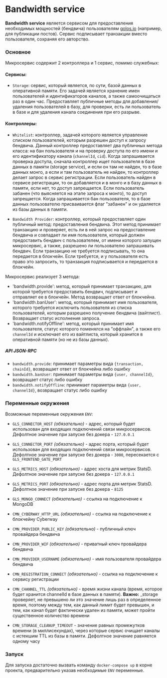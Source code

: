 # Bandwidth service

**Bandwidth service** является сервисом для предоставления необходимых мощностей (бендвича) пользователям [golos.io](https://golos.io) (например, для публикации постов).
Сервис подписывает транзакции вместо пользователя, сохраняя его авторство.

### Основное

Микросервис содержит 2 контроллера и 1 сервис, помимо служебных:

#### Сервисы:

-   `Storage`: сервис, который является, по сути, базой данных в оперативной памяти. Его задачей является хранение имен пользователей и идентификаторов каналов, а также самоочищаться раз в один час. Предоставляет публичные методы для добавления/удаления пользователей в базу, для проверки, есть ли пользователь в базе и для удаления канала соединения при его разрыве.

#### Контроллеры:

-   `Whitelist`: контроллер, задачей которого является управление списком пользователей, которым разрешен доступ к запросу бендвича. Данный контроллер предоставляет два публичных метода класса: на бан пользователя и на проверку доступа по его имени и его идентификатору канала (`channelId`, `cid`). Когда запрашивается проверка доступа, сначала контроллер ищет пользователя в базе данных в памяти (storage service), и если он там не найден, то в базе данных монго, а если и там пользователь не найден, то контроллер делает запрос в сервис регистрации. Если пользователь найден в сервисе регистрации, то он добавляется и в монго и в базу данных в памяти, если нет, то доступ запрещается. Если пользователь забанен (что выясняется на этапе запроса к монго), то доступ запрещается. Когда запрашивается бан пользователя, то в базе данных пользователю присваивается флаг "забанен" и он удаляется из базы данных в памяти.

-   `Bandwidth Provider`: контроллер, который предоставляет один публичный метод: предоставления бендвича. Этот метод принимает транзакцию и проверяет, есть ли в ней запрос на предоставление бендвича и совпадает ли имя пользователя, который должен предоставить бендвич с пользователем, от имени которого запущен микросервис, а также, разрешено ли пользователю запрашивать бендвич. Если транзакцию не требуется подписывать, то она передается в блокчейн. Если требуется, и у пользователя есть право это запросить, то транзакция подписывается и передается в блокчейн.

Микросервис реализует 3 метода:

-   'bandwidth.provide': метод, который принимает транзакцию, для которой требуется предоставить бендвич, подписывает и отправляет ее в блокчейн. Метод возвращает ответ от блокчейна.
-   'bandwidth.banUser': метод, который принимает имя пользователя, которого требуется исключить пользователя из списка пользователей, которым разрешено получение бендвича (вайтлист). Возвращает статус исполнения запроса.
-   'bandwidth.notifyOffline': метод, который принимает имя пользователя, статус которого поменялся на "оффлайн", а также его `channelId` и исключает его из вайтлиста, который хранится в оперативной памяти (но не из базы данных).

##### API JSON-RPC

-   `bandwidth.provide`: принимает параметры вида `{transaction, chainId}`, возвращает ответ от блокчейна либо ошибку
-   `bandwidth.banUser`: принимает параметры вида `{user, channelId}`, возвращает статус либо ошибку
-   `bandwidth.notifyOffline`: принимает параметры вида `{user, channelId}`, возвращает статус либо ошибку

### Переменные окружения

Возможные переменные окружения `ENV`:

-   `GLS_CONNECTOR_HOST` _(обязательно)_ - адрес, который будет использован для входящих подключений связи микросервисов.
    Дефолтное значение при запуске без докера - `127.0.0.1`

-   `GLS_CONNECTOR_PORT` _(обязательно)_ - адрес порта, который будет использован для входящих подключений связи микросервисов.
    Дефолтное значение при запуске без докера - `3000`, пересекается с `GLS_FRONTEND_GATE_PORT`

-   `GLS_METRICS_HOST` _(обязательно)_ - адрес хоста для метрик StatsD.
    Дефолтное значение при запуске без докера - `127.0.0.1`

-   `GLS_METRICS_PORT` _(обязательно)_ - адрес порта для метрик StatsD. Дефолтное значение при запуске без докера - `8125`

-   `GLS_MONGO_CONNECT` _(обязательно)_ - ссылка на подключение к MongoDB

-   `CMN_CYBERWAY_HTTP_URL` _(обязательно)_ - ссылка на подключение к блокчейну Cyberway

-   `CMN_PROVIDER_PUBLIC_KEY` _(обязательно)_ - публичный ключ провайдера бендвича

-   `CMN_PROVIDER_WIF` _(обязательно)_ - приватный ключ провайдера бендвича

-   `CMN_PROVIDER_USERNAME` _(обязательно)_ - имя пользователя провайдера бендвича

-   `CMN_REGISTRATION_CONNECT` _(обязательно)_ - ссылка на подключение к сервису регистрации

-   `CMN_CHANNEL_TTL` _(обязательно)_ - время жизни канала (время, которое будет хранится channelId в базе данных в памяти). **Важно:** \_storage проверяет, не превышено ли это значение лишь раз в определенное время, поэтому между тем, как данный лимит будет превышен, и тем, как канал будет фактически удален из памяти, может пройти существенное количество времени

-   `CMN_STORAGE_CLEANUP_TIMEOUT` - значение равных промежутков времени (в миллисекундах), через которые сервис очищает каналы с истекшим TTL из базы в памяти. Дефолтное значение равняется одному часу

### Запуск

Для запуска достаточно вызвать команду `docker-compose up` в корне проекта, предварительно указав необходимые `ENV` переменные.

```

```
